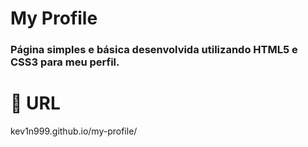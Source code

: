 # My Profile
### Página simples e básica desenvolvida utilizando HTML5 e CSS3 para meu perfil.

# 🔗 URL
kev1n999.github.io/my-profile/